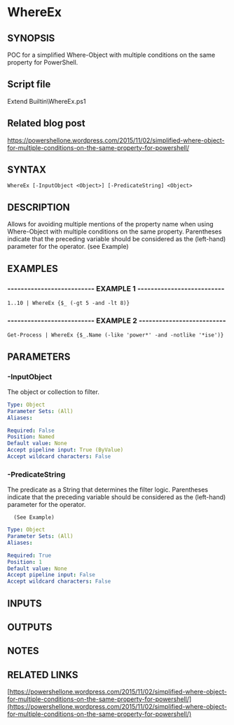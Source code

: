 # WhereEx

## SYNOPSIS
POC for a simplified Where-Object with multiple conditions on the same property for PowerShell.

## Script file
Extend Builtin\WhereEx.ps1

## Related blog post
https://powershellone.wordpress.com/2015/11/02/simplified-where-object-for-multiple-conditions-on-the-same-property-for-powershell/

## SYNTAX

```
WhereEx [-InputObject <Object>] [-PredicateString] <Object>
```

## DESCRIPTION
Allows for avoiding multiple mentions of the property name when using Where-Object with multiple conditions on the same property.
Parentheses indicate that the preceding variable should be considered as the (left-hand) parameter for the operator. 
(see Example)

## EXAMPLES

### -------------------------- EXAMPLE 1 --------------------------
```
1..10 | WhereEx {$_ (-gt 5 -and -lt 8)}
```
### -------------------------- EXAMPLE 2 --------------------------
```
Get-Process | WhereEx {$_.Name (-like 'power*' -and -notlike '*ise')}
```
## PARAMETERS

### -InputObject
The object or collection to filter.

```yaml
Type: Object
Parameter Sets: (All)
Aliases: 

Required: False
Position: Named
Default value: None
Accept pipeline input: True (ByValue)
Accept wildcard characters: False
```

### -PredicateString
The predicate as a String that determines the filter logic.
      Parentheses indicate that the preceding variable should be considered as the (left-hand) parameter for the operator.
 
      (See Example)

```yaml
Type: Object
Parameter Sets: (All)
Aliases: 

Required: True
Position: 1
Default value: None
Accept pipeline input: False
Accept wildcard characters: False
```

## INPUTS

## OUTPUTS

## NOTES

## RELATED LINKS

[https://powershellone.wordpress.com/2015/11/02/simplified-where-object-for-multiple-conditions-on-the-same-property-for-powershell/](https://powershellone.wordpress.com/2015/11/02/simplified-where-object-for-multiple-conditions-on-the-same-property-for-powershell/)





